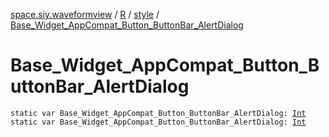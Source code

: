 [space.siy.waveformview](../../index.md) / [R](../index.md) / [style](index.md) / [Base_Widget_AppCompat_Button_ButtonBar_AlertDialog](./-base_-widget_-app-compat_-button_-button-bar_-alert-dialog.md)

# Base_Widget_AppCompat_Button_ButtonBar_AlertDialog

`static var Base_Widget_AppCompat_Button_ButtonBar_AlertDialog: `[`Int`](https://kotlinlang.org/api/latest/jvm/stdlib/kotlin/-int/index.html)
`static var Base_Widget_AppCompat_Button_ButtonBar_AlertDialog: `[`Int`](https://kotlinlang.org/api/latest/jvm/stdlib/kotlin/-int/index.html)